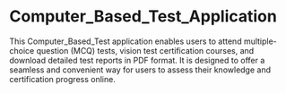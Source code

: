# Computer_Based_Test_Application
This Computer_Based_Test application enables users to attend multiple-choice question (MCQ) tests, vision test certification courses, and download detailed test reports in PDF format. It is designed to offer a seamless and convenient way for users to assess their knowledge and certification progress online.
